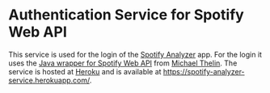 # Authentication Service for Spotify Web API
This service is used for the login of the [Spotify Analyzer](https://gitlab.com/TomSchmanke/spotify-analyzer) app. For the login it uses the [Java wrapper for Spotify Web API](https://github.com/thelinmichael/spotify-web-api-java) from [Michael Thelin](https://github.com/thelinmichael).
The service is hosted at [Heroku](https://heroku.com) and is available at https://spotify-analyzer-service.herokuapp.com/.
